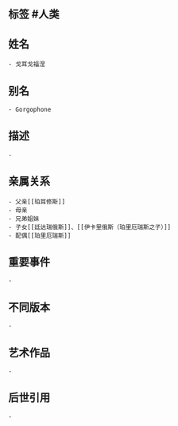 ## 标签  #人类
## 姓名
	- 戈耳戈福涅
## 别名
	- Gorgophone
## 描述
	-
## 亲属关系
	- 父亲[[珀耳修斯]]
	- 母亲
	- 兄弟姐妹
	- 子女[[廷达瑞俄斯]]、[[伊卡里俄斯（珀里厄瑞斯之子）]]
	- 配偶[[珀里厄瑞斯]]
## 重要事件
	-
## 不同版本
	-
## 艺术作品
	-
## 后世引用
	-
